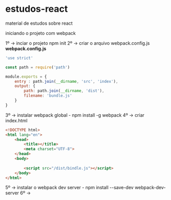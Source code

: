 # estudos-react
material de estudos sobre react

iniciando o projeto com webpack

1º -> inciar o projeto npm init
2º -> criar o arquivo webpack.config.js
<b> webpack.config.js </b>
````js
'use strict'

const path = require('path')

module.exports = {
    entry : path.join(__dirname, 'src', 'index'),
    output: {
        path: path.join(__dirname, 'dist'),
        filename: 'bundle.js'
    }
}
````
3º -> instalar webpack global - npm install -g webpack
4º -> criar index.html
````html
<!DOCTYPE html>
<html lang="en">
    <head>
        <title></title>
        <meta charset="UTF-8">
    </head>
    <body>
        
        <script src="/dist/bindle.js"></script>
    </body>
</html>
````
5º -> instalar o webpack dev server - npm install --save-dev webpack-dev-server
6º -> 